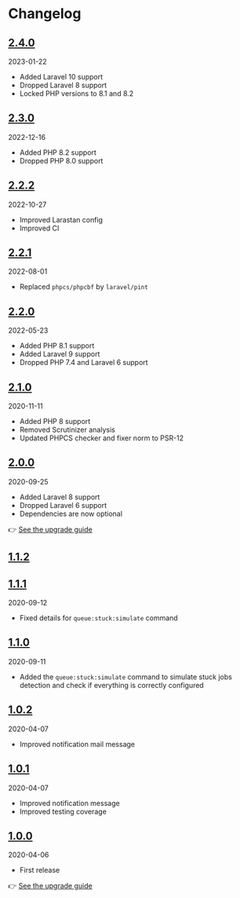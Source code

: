 # Changelog

## [2.4.0](https://github.com/Okipa/laravel-stuck-jobs-notifier/compare/2.3.0...2.4.0)

2023-01-22

* Added Laravel 10 support
* Dropped Laravel 8 support
* Locked PHP versions to 8.1 and 8.2

## [2.3.0](https://github.com/Okipa/laravel-stuck-jobs-notifier/compare/2.2.2...2.3.0)

2022-12-16

* Added PHP 8.2 support
* Dropped PHP 8.0 support

## [2.2.2](https://github.com/Okipa/laravel-stuck-jobs-notifier/compare/2.2.1...2.2.2)

2022-10-27

* Improved Larastan config
* Improved CI

## [2.2.1](https://github.com/Okipa/laravel-stuck-jobs-notifier/compare/2.2.0...2.2.1)

2022-08-01

* Replaced `phpcs/phpcbf` by `laravel/pint`

## [2.2.0](https://github.com/Okipa/laravel-stuck-jobs-notifier/compare/2.1.0...2.2.0)

2022-05-23

* Added PHP 8.1 support
* Added Laravel 9 support
* Dropped PHP 7.4 and Laravel 6 support

## [2.1.0](https://github.com/Okipa/laravel-stuck-jobs-notifier/compare/2.0.0...2.1.0)

2020-11-11

* Added PHP 8 support
* Removed Scrutinizer analysis
* Updated PHPCS checker and fixer norm to PSR-12

## [2.0.0](https://github.com/Okipa/laravel-stuck-jobs-notifier/compare/1.1.0...2.0.0)

2020-09-25

* Added Laravel 8 support
* Dropped Laravel 6 support
* Dependencies are now optional

:point_right: [See the upgrade guide](/docs/upgrade-guides/from-v1-to-v2.md)

## [1.1.2](https://github.com/Okipa/laravel-stuck-jobs-notifier/compare/1.1.1...1.1.2)
## [1.1.1](https://github.com/Okipa/laravel-stuck-jobs-notifier/compare/1.1.0...1.1.1)

2020-09-12

* Fixed details for `queue:stuck:simulate` command

## [1.1.0](https://github.com/Okipa/laravel-stuck-jobs-notifier/compare/1.0.2...1.1.0)

2020-09-11

* Added the `queue:stuck:simulate` command to simulate stuck jobs detection and check if everything is correctly configured

## [1.0.2](https://github.com/Okipa/laravel-stuck-jobs-notifier/compare/1.0.1...1.0.2)

2020-04-07

* Improved notification mail message

## [1.0.1](https://github.com/Okipa/laravel-stuck-jobs-notifier/compare/1.0.0...1.0.1)

2020-04-07

* Improved notification message
* Improved testing coverage

## [1.0.0](https://github.com/Okipa/laravel-stuck-jobs-notifier/releases/tag/1.0.0)

2020-04-06

* First release

:point_right: [See the upgrade guide](/docs/upgrade-guides/from-failed-job-notifier.md)
